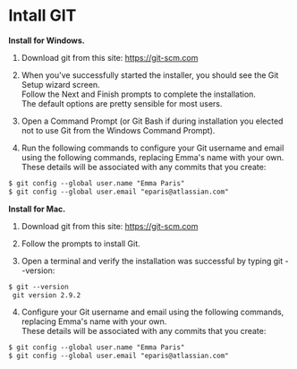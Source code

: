# Intall GIT

**Install for Windows.**
1. Download git from this site: https://git-scm.com 

2. When you've successfully started the installer, you should see the Git Setup wizard screen.<br/>
Follow the Next and Finish prompts to complete the installation.<br/>
The default options are pretty sensible for most users.<br/>

3. Open a Command Prompt (or Git Bash if during installation you elected not to use Git from the Windows Command Prompt).

4. Run the following commands to configure your Git username and email using the following commands, replacing Emma's name with your own. <br/>
These details will be associated with any commits that you create:
```markdown
$ git config --global user.name "Emma Paris"
$ git config --global user.email "eparis@atlassian.com"
```
**Install for Mac.**
1. Download git from this site: https://git-scm.com 

2. Follow the prompts to install Git.

3. Open a terminal and verify the installation was successful by typing git --version:
```markdown
$ git --version
 git version 2.9.2
 ```
 
 4. Configure your Git username and email using the following commands, replacing Emma's name with your own.<br/>
 These details will be associated with any commits that you create:
```markdown
$ git config --global user.name "Emma Paris"
$ git config --global user.email "eparis@atlassian.com"
```


